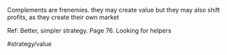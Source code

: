 Complements are frenemies. they may create value but they may also shift profits, as they create their own market

Ref: Better, simpler strategy. Page 76. Looking for helpers

#strategy/value